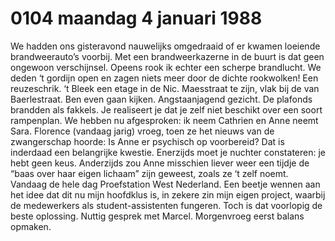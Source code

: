 # 0104 maandag 4 januari 1988
We hadden ons gisteravond nauwelijks omgedraaid of er kwamen loeiende brandweerauto’s voorbij. Met een brandweerkazerne in de buurt is dat geen ongewoon verschijnsel. Opeens rook ik echter een scherpe brandlucht. We deden ‘t gordijn open en zagen niets meer door de dichte rookwolken! Een reuzeschrik. ‘t Bleek een etage in de Nic. Maesstraat te zijn, vlak bij de van Baerlestraat. Ben even gaan kijken. Angstaanjagend gezicht. De plafonds brandden als fakkels. Je realiseert je dat je zelf niet beschikt over een soort rampenplan. We hebben nu afgesproken: ik neem Cathrien en Anne neemt Sara. Florence (vandaag jarig) vroeg, toen ze het nieuws van de zwangerschap hoorde: Is Anne er psychisch op voorbereid? Dat is inderdaad een belangrijke kwestie. Enerzijds moet je nuchter constateren: je hebt geen keus. Anderzijds zou Anne misschien liever weer een tijdje de “baas over haar eigen lichaam” zijn geweest, zoals ze ‘t zelf noemt.
Vandaag de hele dag Proefstation West Nederland. Een beetje wennen aan het idee dat dit nu mijn hoofdklus is, in zekere zin mijn eigen project, waarbij de medewerkers als student-assistenten fungeren. Toch is dat voorlopig de beste oplossing. Nuttig gesprek met Marcel. Morgenvroeg eerst balans opmaken.